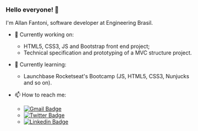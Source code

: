 ### Hello everyone! 👋

I'm Allan Fantoni, software developer at Engineering Brasil.

- 🔭 Currently working on:
  * HTML5, CSS3, JS and Bootstrap front end project;
  * Technical specification and prototyping of a MVC structure project.
  
- 🌱 Currently learning:
  * Launchbase Rocketseat's Bootcamp (JS, HTML5, CSS3, Nunjucks and so on).
  
- 📫 How to reach me: 
  * [![Gmail Badge](https://img.shields.io/badge/-allan.fantoni@gmail.com-c14438?style=flat-square&logo=Gmail&logoColor=white&link=mailto:allan.fantoni@gmail.com)](mailto:allan.fantoni@gmail.com)
  * [![Twitter Badge](https://img.shields.io/badge/-@allan_fantoni-04BF58?style=flat-square&logo=Twitter&logoColor=white&link=https://twitter.com/allan_fantoni)](https://twitter.com/allan_fantoni)
  * [![Linkedin Badge](https://img.shields.io/badge/-Allan%20Fantoni-blue?style=flat-square&logo=Linkedin&logoColor=white&link=https://www.linkedin.com/in/allanfantoni/)](https://www.linkedin.com/in/allanfantoni/)
